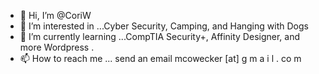 - 👋 Hi, I’m @CoriW
- 👀 I’m interested in ...Cyber Security, Camping, and Hanging with Dogs
- 🌱 I’m currently learning ...CompTIA Security+, Affinity Designer, and more Wordpress .
- 📫 How to reach me ... send an email mcowecker [at] g m a i l . co m

<!---
CoriW/CoriW is a ✨ special ✨ repository because its `README.md` (this file) appears on your GitHub profile.
You can click the Preview link to take a look at your changes.
--->
